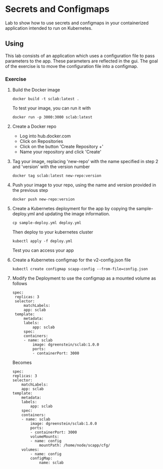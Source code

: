 # Secrets and Configmaps

Lab to show how to use secrets and configmaps in your containerized application intended to run on Kubernetes.

## Using

This lab consists of an application which uses a configuration file to pass parameters to the app.  These parameters are reflected in the gui.  The goal of the exercise is to move the configuration file into a configmap.

### Exercise

1. Build the Docker image

    ```docker build -t sclab:latest .```

   To test your image, you can run it with

    ```docker run -p 3000:3000 sclab:latest```

2. Create a Docker repo

   * Log into hub.docker.com
   * Click on Repositories
   * Click on the button 'Create Repository +'
   * Name your repository and click 'Create'

3. Tag your image, replacing 'new-repo' with the name specified in step 2 and 'version' with the version number

    ```docker tag sclab:latest new-repo:version```

4. Push your image to your repo, using the name and version provided in the previous step

    ```docker push new-repo:version```

5. Create a Kubernetes deployment for the app by copying the sample-deploy.yml and updating the image information.

    ```cp sample-deploy.yml deploy.yml```

   Then deploy to your kubernetes cluster

    ```kubectl apply -f deploy.yml```

   Test you can access your app

6. Create a Kubernetes configmap for the v2-config.json file

   ```kubectl create configmap scapp-config --from-file=config.json```

7. Modify the Deployment to use the configmap as a mounted volume as follows

   ```
   spec:
    replicas: 3
    selector:
        matchLabels:
        app: sclab
    template:
        metadata:
        labels:
            app: sclab
        spec:
        containers:
        - name: sclab
            image: dgreenstein/sclab:1.0.0
            ports:
            - containerPort: 3000
    ```

    Becomes

    ```
    spec:
    replicas: 3
    selector:
        matchLabels:
        app: sclab
    template:
        metadata:
        labels:
            app: sclab
        spec:
        containers:
        - name: sclab
            image: dgreenstein/sclab:1.0.0
            ports:
            - containerPort: 3000
            volumeMounts:
            - name: config
                mountPath: /home/node/scapp/cfg/
        volumes:
            - name: config
            configMap:
                name: sclab
    ```
